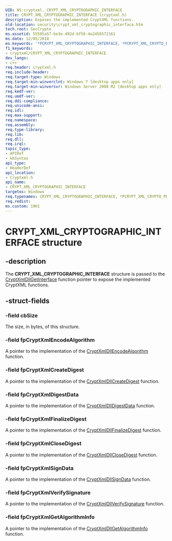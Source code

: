 ```yaml
---
UID: NS:cryptxml._CRYPT_XML_CRYPTOGRAPHIC_INTERFACE
title: CRYPT_XML_CRYPTOGRAPHIC_INTERFACE (cryptxml.h)
description: Exposes the implemented CryptXML functions.
old-location: security\crypt_xml_cryptographic_interface.htm
tech.root: SecCrypto
ms.assetid: 55585a57-be3e-492d-bf56-4e2456572161
ms.date: 12/05/2018
ms.keywords: '*PCRYPT_XML_CRYPTOGRAPHIC_INTERFACE, *PCRYPT_XML_CRYPTO_PROVIDER, CRYPT_XML_CRYPTOGRAPHIC_INTERFACE, CRYPT_XML_CRYPTOGRAPHIC_INTERFACE structure [Security], PCRYPT_XML_CRYPTOGRAPHIC_INTERFACE, PCRYPT_XML_CRYPTOGRAPHIC_INTERFACE structure pointer [Security], cryptxml/CRYPT_XML_CRYPTOGRAPHIC_INTERFACE, cryptxml/PCRYPT_XML_CRYPTOGRAPHIC_INTERFACE, security.crypt_xml_cryptographic_interface'
f1_keywords:
- cryptxml/CRYPT_XML_CRYPTOGRAPHIC_INTERFACE
dev_langs:
- c++
req.header: cryptxml.h
req.include-header: 
req.target-type: Windows
req.target-min-winverclnt: Windows 7 [desktop apps only]
req.target-min-winversvr: Windows Server 2008 R2 [desktop apps only]
req.kmdf-ver: 
req.umdf-ver: 
req.ddi-compliance: 
req.unicode-ansi: 
req.idl: 
req.max-support: 
req.namespace: 
req.assembly: 
req.type-library: 
req.lib: 
req.dll: 
req.irql: 
topic_type:
- APIRef
- kbSyntax
api_type:
- HeaderDef
api_location:
- Cryptxml.h
api_name:
- CRYPT_XML_CRYPTOGRAPHIC_INTERFACE
targetos: Windows
req.typenames: CRYPT_XML_CRYPTOGRAPHIC_INTERFACE, *PCRYPT_XML_CRYPTO_PROVIDER, *PCRYPT_XML_CRYPTOGRAPHIC_INTERFACE
req.redist: 
ms.custom: 19H1
---
```


# CRYPT_XML_CRYPTOGRAPHIC_INTERFACE structure


## -description


The <b>CRYPT_XML_CRYPTOGRAPHIC_INTERFACE</b> structure is passed to the <a href="https://docs.microsoft.com/windows/desktop/api/cryptxml/nc-cryptxml-cryptxmldllgetinterface">CryptXmlDllGetInterface</a> function pointer to expose the implemented CryptXML functions.


## -struct-fields




### -field cbSize

The size, in bytes, of this structure.


### -field fpCryptXmlEncodeAlgorithm

A pointer to the implementation of the <a href="https://docs.microsoft.com/windows/desktop/api/cryptxml/nc-cryptxml-cryptxmldllencodealgorithm">CryptXmlDllEncodeAlgorithm</a> function. 


### -field fpCryptXmlCreateDigest

A pointer to the implementation of the <a href="https://docs.microsoft.com/windows/desktop/api/cryptxml/nc-cryptxml-cryptxmldllcreatedigest">CryptXmlDllCreateDigest</a> function.


### -field fpCryptXmlDigestData

A pointer to the implementation of the <a href="https://docs.microsoft.com/windows/desktop/api/cryptxml/nc-cryptxml-cryptxmldlldigestdata">CryptXmlDllDigestData</a> function.


### -field fpCryptXmlFinalizeDigest

A pointer to the implementation of the <a href="https://docs.microsoft.com/windows/desktop/api/cryptxml/nc-cryptxml-cryptxmldllfinalizedigest">CryptXmlDllFinalizeDigest</a> function.


### -field fpCryptXmlCloseDigest

A pointer to the implementation of the <a href="https://docs.microsoft.com/windows/desktop/api/cryptxml/nc-cryptxml-cryptxmldllclosedigest">CryptXmlDllCloseDigest</a> function.


### -field fpCryptXmlSignData

A pointer to the implementation of the <a href="https://docs.microsoft.com/windows/desktop/api/cryptxml/nc-cryptxml-cryptxmldllsigndata">CryptXmlDllSignData</a> function.


### -field fpCryptXmlVerifySignature

A pointer to the implementation of the <a href="https://docs.microsoft.com/windows/desktop/api/cryptxml/nc-cryptxml-cryptxmldllverifysignature">CryptXmlDllVerifySignature</a> function.


### -field fpCryptXmlGetAlgorithmInfo

A pointer to the implementation of the <a href="https://docs.microsoft.com/windows/desktop/api/cryptxml/nc-cryptxml-cryptxmldllgetalgorithminfo">CryptXmlDllGetAlgorithmInfo</a> function.

